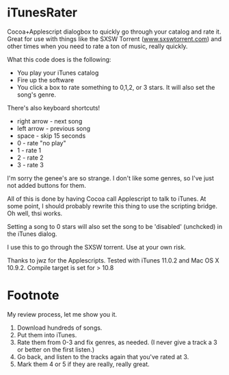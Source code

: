 iTunesRater
===========

Cocoa+Applescript dialogbox to quickly go through your catalog and rate it.
Great for use with things like the SXSW Torrent (www.sxswtorrent.com) and other times when you need to rate a ton of music, really quickly.

What this code does is the following:

* You play your iTunes catalog
* Fire up the software
* You click a box to rate something to 0,1,2, or 3 stars. It will also set the song's genre. 

There's also keyboard shortcuts!

* right arrow - next song
* left arrow - previous song
* space - skip 15 seconds
* 0 - rate "no play"
* 1 - rate 1
* 2 - rate 2
* 3 - rate 3

I'm sorry the genee's are so strange. 
I don't like some genres, so I've just not added buttons for them.

All of this is done by having Cocoa call Applescript to talk to iTunes. At some point, I should probably rewrite this thing to use the scripting bridge. Oh well, thsi works. 

Setting a song to 0 stars will also set the song to be 'disabled' (unchcked) in the iTunes dialog.

I use this to go through the SXSW torrent. Use at your own risk.

Thanks to jwz for the Applescripts.
Tested with iTunes 11.0.2 and Mac OS X 10.9.2. Compile target is set for > 10.8

Footnote
==============

My review process, let me show you it. 

1. Download hundreds of songs.
2. Put them into iTunes.
3. Rate them from 0-3 and fix genres, as needed. (I never give a track a 3 or better on the first listen.)
4. Go back, and listen to the tracks again that you've rated at 3. 
5. Mark them 4 or 5 if they are really, really great. 

